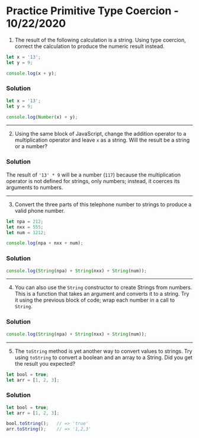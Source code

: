 
# Practice Primitive Type Coercion - 10/22/2020

1. The result of the following calculation is a string. Using type coercion, correct the calculation to produce the numeric result instead.

```javascript
let x = '13';
let y = 9;

console.log(x + y);
```

### Solution

```javascript
let x = '13';
let y = 9;

console.log(Number(x) + y);
```

---

2. Using the same block of JavaScript, change the addition operator to a multiplication operator and leave `x` as a string. Will the result be a string or a number?

### Solution

The result of `'13' * 9` will be a number (`117`) because the multiplication operator is not defined for strings, only numbers; instead, it coerces its arguments to numbers.

---

3. Convert the three parts of this telephone number to strings to produce a valid phone number.

```javascript
let npa = 212;
let nxx = 555;
let num = 1212;

console.log(npa + nxx + num);
```

### Solution

```javascript
console.log(String(npa) + String(nxx) + String(num));
```

---

4. You can also use the `String` constructor to create Strings from numbers. This is a function that takes an argument and converts it to a string. Try it using the previous block of code; wrap each number in a call to `String`.

### Solution

```javascript
console.log(String(npa) + String(nxx) + String(num));
```

---

5. The `toString` method is yet another way to convert values to strings. Try using `toString` to convert a boolean and an array to a String. Did you get the result you expected?

```javascript
let bool = true;
let arr = [1, 2, 3];
```

### Solution

```javascript
let bool = true;
let arr = [1, 2, 3];

bool.toString();   // => 'true'
arr.toString();    // => '1,2,3'
```
